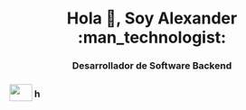 <h1 align="center">Hola 👋, Soy Alexander :man_technologist:</h1>
<h3 align="center">Desarrollador de Software Backend</h3>

<h3 align="left"Conectate conmigo:</h3>
<p align="left">
<a href="https://linkedin.com/in/alexander-pumisacho-985753233/" target="blank"><img align="center" src="" height="30" width="40" /></a>
<a href="https://instagram.com/_ec_alexander/" target="blank"><img align="center" src="[https://raw.githubusercontent.com/rahuldkjain/github-profile-readme-generator/master/src/images/icons/Social/instagram.svg](http://www.w3.org/2000/svg" width="16" height="16" fill="currentColor)" alt="https://www.instagram.com/_ec_alexander/" height="30" width="40" /></a>
</p>
